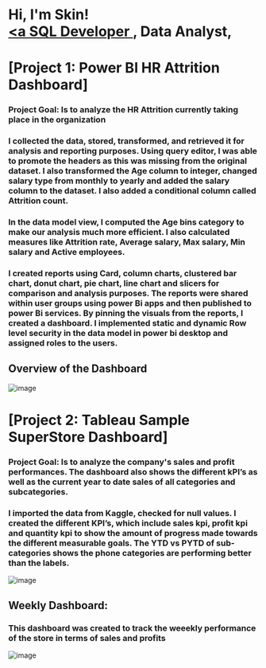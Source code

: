 # <h1>Hi, I'm Skin! <br/><a href="https://github.com/sirskin01/try01"> <a SQL Developer </a>, <a> Data Analyst</a>,</h1>
# [Project 1: Power BI HR Attrition Dashboard] 

### Project Goal: Is to analyze the HR Attrition currently taking place in the organization

### I collected the data, stored, transformed, and retrieved it for analysis and reporting purposes. Using query editor, I was able to promote the headers as this was missing from the original dataset.  I also transformed the Age column to integer, changed salary type from monthly to yearly and added the salary column to the dataset. I also added a conditional column called Attrition count.
### In the data model view, I computed the Age bins category to make our analysis much more efficient. I also calculated measures like Attrition rate, Average salary, Max salary, Min salary and Active employees.
### I created reports using Card, column charts, clustered bar chart, donut chart, pie chart, line chart and slicers for comparison and analysis purposes. The reports were shared within user groups using power Bi apps and then published to power Bi services. By pinning the visuals from the reports, I created a dashboard. I implemented static and dynamic Row level security in the data model in power bi desktop and assigned roles to the users.
## Overview of the Dashboard 
![image](https://github.com/sirskin01/try01/assets/144762826/2d3bdf81-4560-43a0-b4e8-e7c3381de747)

# [Project 2: Tableau Sample SuperStore Dashboard] 

### Project Goal: Is to analyze the company's sales and profit performances. The dashboard also shows the different kPI’s as well as the current year to date sales of all categories and subcategories. 
### I imported the data from Kaggle, checked for null values. I created the different KPI’s, which include sales kpi, profit kpi and quantity kpi to show the amount of progress made towards the different measurable goals. The YTD vs PYTD of sub-categories shows the phone categories are performing better than the labels. 
![image](https://github.com/sirskin01/try01/assets/144762826/2eea9331-85a1-4261-b54e-4ed490ed2485)

## Weekly Dashboard: 
### This dashboard was created to track the weeekly performance of the store in terms of sales and profits
![image](https://github.com/sirskin01/try01/assets/144762826/c3339b6c-6060-4c7b-a05c-758fc93a48c8)


